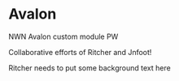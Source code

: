 Avalon
======

NWN Avalon custom module PW

Collaborative efforts of Ritcher and Jnfoot!

Ritcher needs to put some background text here